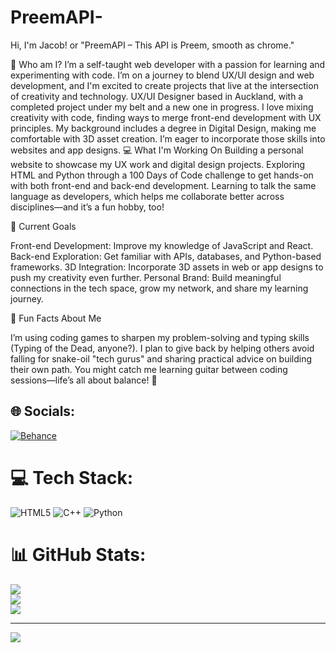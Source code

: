 # PreemAPI-
Hi, I'm Jacob!
or "PreemAPI – This API is Preem, smooth as chrome."

👾 Who am I?
I’m a self-taught web developer with a passion for learning and experimenting with code. I’m on a journey to blend UX/UI design and web development, and I'm excited to create projects that live at the intersection of creativity and technology.
UX/UI Designer based in Auckland, with a completed project under my belt and a new one in progress.
I love mixing creativity with code, finding ways to merge front-end development with UX principles.
My background includes a degree in Digital Design, making me comfortable with 3D asset creation. I’m eager to incorporate those skills into websites and app designs.
💻 What I'm Working On
Building a personal website to showcase my UX work and digital design projects.
Exploring HTML and Python through a 100 Days of Code challenge to get hands-on with both front-end and back-end development.
Learning to talk the same language as developers, which helps me collaborate better across disciplines—and it’s a fun hobby, too!

🎯 Current Goals

Front-end Development: Improve my knowledge of JavaScript and React.
Back-end Exploration: Get familiar with APIs, databases, and Python-based frameworks.
3D Integration: Incorporate 3D assets in web or app designs to push my creativity even further.
Personal Brand: Build meaningful connections in the tech space, grow my network, and share my learning journey.

🚀 Fun Facts About Me

I’m using coding games to sharpen my problem-solving and typing skills (Typing of the Dead, anyone?).
I plan to give back by helping others avoid falling for snake-oil "tech gurus" and sharing practical advice on building their own path.
You might catch me learning guitar between coding sessions—life’s all about balance! 🎸

## 🌐 Socials:
[![Behance](https://img.shields.io/badge/Behance-1769ff?logo=behance&logoColor=white)](https://behance.net/https://www.behance.net/jacobrankin2) 

# 💻 Tech Stack:
![HTML5](https://img.shields.io/badge/html5-%23E34F26.svg?style=for-the-badge&logo=html5&logoColor=white) ![C++](https://img.shields.io/badge/c++-%2300599C.svg?style=for-the-badge&logo=c%2B%2B&logoColor=white) ![Python](https://img.shields.io/badge/python-3670A0?style=for-the-badge&logo=python&logoColor=ffdd54)
# 📊 GitHub Stats:
![](https://github-readme-stats.vercel.app/api?username=Jacobuxdesignproject&theme=dracula&hide_border=true&include_all_commits=true&count_private=false)<br/>
![](https://github-readme-streak-stats.herokuapp.com/?user=Jacobuxdesignproject&theme=dracula&hide_border=true)<br/>
![](https://github-readme-stats.vercel.app/api/top-langs/?username=Jacobuxdesignproject&theme=dracula&hide_border=true&include_all_commits=true&count_private=false&layout=compact)

---
[![](https://visitcount.itsvg.in/api?id=Jacobuxdesignproject&icon=0&color=0)](https://visitcount.itsvg.in)

<!-- Proudly created with GPRM ( https://gprm.itsvg.in ) -->
